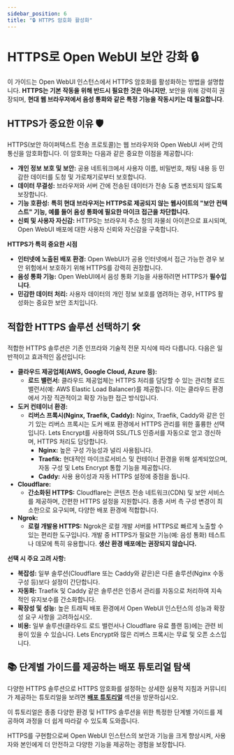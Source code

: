 ```yaml
---
sidebar_position: 6
title: "🔒 HTTPS 암호화 활성화"
---
```


# HTTPS로 Open WebUI 보안 강화 🔒

이 가이드는 Open WebUI 인스턴스에서 HTTPS 암호화를 활성화하는 방법을 설명합니다. **HTTPS는 기본 작동을 위해 반드시 필요한 것은 아니지만**, 보안을 위해 강력히 권장되며, **현대 웹 브라우저에서 음성 통화와 같은 특정 기능을 작동시키는 데 필요합니다**.

## HTTPS가 중요한 이유 🛡️

HTTPS(보안 하이퍼텍스트 전송 프로토콜)는 웹 브라우저와 Open WebUI 서버 간의 통신을 암호화합니다. 이 암호화는 다음과 같은 중요한 이점을 제공합니다:

* **개인 정보 보호 및 보안:** 공용 네트워크에서 사용자 이름, 비밀번호, 채팅 내용 등 민감한 데이터를 도청 및 가로채기로부터 보호합니다.
* **데이터 무결성:** 브라우저와 서버 간에 전송된 데이터가 전송 도중 변조되지 않도록 보장합니다.
* **기능 호환성:** **특히 현대 브라우저는 HTTPS로 제공되지 않는 웹사이트의 "보안 컨텍스트" 기능, 예를 들어 음성 통화에 필요한 마이크 접근을 차단합니다.**
* **신뢰 및 사용자 자신감:**  HTTPS는 브라우저 주소 창의 자물쇠 아이콘으로 표시되며, Open WebUI 배포에 대한 사용자 신뢰와 자신감을 구축합니다.

**HTTPS가 특히 중요한 시점**

* **인터넷에 노출된 배포 환경:** Open WebUI가 공용 인터넷에서 접근 가능한 경우 보안 위험에서 보호하기 위해 HTTPS를 강력히 권장합니다.
* **음성 통화 기능:** Open WebUI에서 음성 통화 기능을 사용하려면 HTTPS가 **필수입니다**.
* **민감한 데이터 처리:** 사용자 데이터의 개인 정보 보호를 염려하는 경우, HTTPS 활성화는 중요한 보안 조치입니다.

## 적합한 HTTPS 솔루션 선택하기 🛠️

적합한 HTTPS 솔루션은 기존 인프라와 기술적 전문 지식에 따라 다릅니다. 다음은 일반적이고 효과적인 옵션입니다:

* **클라우드 제공업체(AWS, Google Cloud, Azure 등):**
  * **로드 밸런서:** 클라우드 제공업체는 HTTPS 처리를 담당할 수 있는 관리형 로드 밸런서(예: AWS Elastic Load Balancer)를 제공합니다. 이는 클라우드 환경에서 가장 직관적이고 확장 가능한 접근 방식입니다.
* **도커 컨테이너 환경:**
  * **리버스 프록시(Nginx, Traefik, Caddy):** Nginx, Traefik, Caddy와 같은 인기 있는 리버스 프록시는 도커 배포 환경에서 HTTPS 관리를 위한 훌륭한 선택입니다. Lets Encrypt를 사용하여 SSL/TLS 인증서를 자동으로 얻고 갱신하며, HTTPS 처리도 담당합니다.
    * **Nginx:** 높은 구성 가능성과 널리 사용됩니다.
    * **Traefik:** 현대적인 마이크로서비스 및 컨테이너 환경을 위해 설계되었으며, 자동 구성 및 Lets Encrypt 통합 기능을 제공합니다.
    * **Caddy:** 사용 용이성과 자동 HTTPS 설정에 중점을 둡니다.
* **Cloudflare:**
  * **간소화된 HTTPS:** Cloudflare는 콘텐츠 전송 네트워크(CDN) 및 보안 서비스를 제공하며, 간편한 HTTPS 설정을 지원합니다. 종종 서버 측 구성 변경이 최소한으로 요구되며, 다양한 배포 환경에 적합합니다.
* **Ngrok:**
  * **로컬 개발용 HTTPS:** Ngrok은 로컬 개발 서버를 HTTPS로 빠르게 노출할 수 있는 편리한 도구입니다. 개발 중 HTTPS가 필요한 기능(예: 음성 통화) 테스트나 데모에 특히 유용합니다. **생산 환경 배포에는 권장되지 않습니다.**

**선택 시 주요 고려 사항:**

* **복잡성:** 일부 솔루션(Cloudflare 또는 Caddy와 같은)은 다른 솔루션(Nginx 수동 구성 등)보다 설정이 간단합니다.
* **자동화:** Traefik 및 Caddy 같은 솔루션은 인증서 관리를 자동으로 처리하여 지속적인 유지보수를 간소화합니다.
* **확장성 및 성능:** 높은 트래픽 배포 환경에서 Open WebUI 인스턴스의 성능과 확장성 요구 사항을 고려하십시오.
* **비용:** 일부 솔루션(클라우드 로드 밸런서나 Cloudflare 유료 플랜 등)에는 관련 비용이 있을 수 있습니다. Lets Encrypt와 많은 리버스 프록시는 무료 및 오픈 소스입니다.

## 📚 단계별 가이드를 제공하는 배포 튜토리얼 탐색

다양한 HTTPS 솔루션으로 HTTPS 암호화를 설정하는 상세한 실용적 지침과 커뮤니티가 제공하는 튜토리얼을 보려면 **[배포 튜토리얼](../../tutorials/deployment/)** 섹션을 방문하십시오.

이 튜토리얼은 종종 다양한 환경 및 HTTPS 솔루션을 위한 특정한 단계별 가이드를 제공하여 과정을 더 쉽게 따라갈 수 있도록 도와줍니다.

HTTPS를 구현함으로써 Open WebUI 인스턴스의 보안과 기능을 크게 향상시켜, 사용자와 본인에게 더 안전하고 다양한 기능을 제공하는 경험을 보장합니다.
